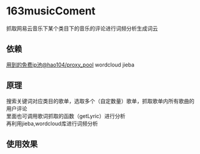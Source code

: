 # 163musicComent
抓取网易云音乐下某个类目下的音乐的评论进行词频分析生成词云
## 依赖
[用到的免费ip池@hao104/proxy_pool](https://github.com/jhao104/proxy_pool)
wordcloud jieba
## 原理  
搜索关键词对应类目的歌单，选取多个（自定数量）歌单，抓取歌单内所有歌曲的用户评论<br>
里面也可调用歌词抓取的函数（getLyric）进行分析<br>
再利用jieba,wordcloud库进行词频分析
## 使用效果

